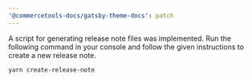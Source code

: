 ```yaml
---
'@commercetools-docs/gatsby-theme-docs': patch
---
```


A script for generating release note files was implemented.
Run the following command in your console and follow the given instructions to create a new release note.

```
yarn create-release-note
```
